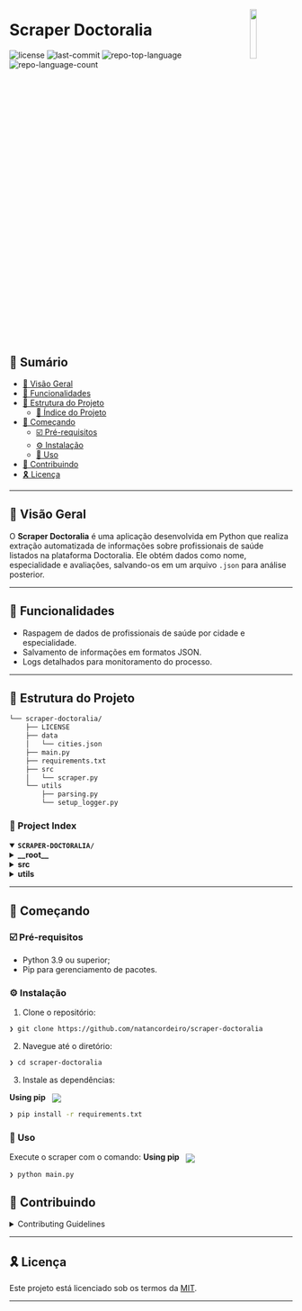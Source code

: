 <div align="left" style="position: relative;">
<img src="https://yt3.googleusercontent.com/ytc/AIdro_nfu68FSSCavTB3PbN8bC2WNH4GQc3u5WiLnHcO5mExVQ=s900-c-k-c0x00ffffff-no-rj" align="right" width="15%" style="margin: -20px 0 0 20px;">
<h1>Scraper Doctoralia</h1>

<p align="left">
	<img src="https://img.shields.io/github/license/natancordeiro/scraper-doctoralia?style=default&logo=opensourceinitiative&logoColor=white&color=00c3a5" alt="license">
	<img src="https://img.shields.io/github/last-commit/natancordeiro/scraper-doctoralia?style=default&logo=git&logoColor=white&color=00c3a5" alt="last-commit">
	<img src="https://img.shields.io/github/languages/top/natancordeiro/scraper-doctoralia?style=default&color=00c3a5" alt="repo-top-language">
	<img src="https://img.shields.io/github/languages/count/natancordeiro/scraper-doctoralia?style=default&color=00c3a5" alt="repo-language-count">
</p>
<p align="left"><!-- default option, no dependency badges. -->
</p>
<p align="left">
	<!-- default option, no dependency badges. -->
</p>
</div>
<br clear="right">

## 🔗 Sumário

- [📍 Visão Geral](#-visão-geral)
- [👾 Funcionalidades](#-funcionalidades)
- [📁 Estrutura do Projeto](#-estrutura-do-projeto)
  - [📂 Índice do Projeto](#-índice-do-projeto)
- [🚀 Começando](#-começando)
  - [☑️ Pré-requisitos](#-pré-requisitos)
  - [⚙️ Instalação](#-instalação)
  - [🤖 Uso](#🤖-uso)
- [🔰 Contribuindo](#-contribuindo)
- [🎗 Licença](#-licença)

---

## 📍 Visão Geral

O **Scraper Doctoralia** é uma aplicação desenvolvida em Python que realiza extração automatizada de informações sobre profissionais de saúde listados na plataforma Doctoralia. Ele obtém dados como nome, especialidade e avaliações, salvando-os em um arquivo `.json` para análise posterior.

---

## 👾 Funcionalidades

- Raspagem de dados de profissionais de saúde por cidade e especialidade.
- Salvamento de informações em formatos JSON.
- Logs detalhados para monitoramento do processo.

---

## 📁 Estrutura do Projeto

```sh
└── scraper-doctoralia/
    ├── LICENSE
    ├── data
    │   └── cities.json
    ├── main.py
    ├── requirements.txt
    ├── src
    │   └── scraper.py
    └── utils
        ├── parsing.py
        └── setup_logger.py
```

### 📂 Project Index
<details open>
	<summary><b><code>SCRAPER-DOCTORALIA/</code></b></summary>
	<details> <!-- __root__ Submodule -->
		<summary><b>__root__</b></summary>
		<blockquote>
			<table>
			<tr>
				<td><b><a href='https://github.com/natancordeiro/scraper-doctoralia/blob/master/main.py'>main.py</a></b></td>
				<td><code>❯ REPLACE-ME</code></td>
			</tr>
			<tr>
				<td><b><a href='https://github.com/natancordeiro/scraper-doctoralia/blob/master/requirements.txt'>requirements.txt</a></b></td>
				<td><code>❯ REPLACE-ME</code></td>
			</tr>
			</table>
		</blockquote>
	</details>
	<details> <!-- src Submodule -->
		<summary><b>src</b></summary>
		<blockquote>
			<table>
			<tr>
				<td><b><a href='https://github.com/natancordeiro/scraper-doctoralia/blob/master/src/scraper.py'>scraper.py</a></b></td>
				<td><code>❯ REPLACE-ME</code></td>
			</tr>
			</table>
		</blockquote>
	</details>
	<details> <!-- utils Submodule -->
		<summary><b>utils</b></summary>
		<blockquote>
			<table>
			<tr>
				<td><b><a href='https://github.com/natancordeiro/scraper-doctoralia/blob/master/utils/parsing.py'>parsing.py</a></b></td>
				<td><code>❯ REPLACE-ME</code></td>
			</tr>
			<tr>
				<td><b><a href='https://github.com/natancordeiro/scraper-doctoralia/blob/master/utils/setup_logger.py'>setup_logger.py</a></b></td>
				<td><code>❯ REPLACE-ME</code></td>
			</tr>
			</table>
		</blockquote>
	</details>
</details>

---
## 🚀 Começando

### ☑️ Pré-requisitos

- Python 3.9 ou superior;
- Pip para gerenciamento de pacotes.


### ⚙️ Instalação

1. Clone o repositório:
```sh
❯ git clone https://github.com/natancordeiro/scraper-doctoralia
```

2. Navegue até o diretório:
```sh
❯ cd scraper-doctoralia
```

3. Instale as dependências:


**Using pip** &nbsp; [<img align="center" src="https://img.shields.io/badge/Pip-3776AB.svg?style={badge_style}&logo=pypi&logoColor=white" />](https://pypi.org/project/pip/)

```sh
❯ pip install -r requirements.txt
```




### 🤖 Uso
Execute o scraper com o comando:
**Using pip** &nbsp; [<img align="center" src="https://img.shields.io/badge/Pip-3776AB.svg?style={badge_style}&logo=pypi&logoColor=white" />](https://pypi.org/project/pip/)

```sh
❯ python main.py
```


## 🔰 Contribuindo


<details closed>
<summary>Contributing Guidelines</summary>

1. Faça um fork do repositório.
2. Crie uma branch para sua funcionalidade:
   
```sh
   git clone https://github.com/natancordeiro/scraper-doctoralia
```

3. Realize suas alterações e faça um commit.
   
```sh
   git checkout -b new-feature
```

4. Submeta um pull request.

</details>

---

## 🎗 Licença

Este projeto está licenciado sob os termos da [MIT]([https://mit.com/licenses/](https://opensource.org/license/mit)).

---

